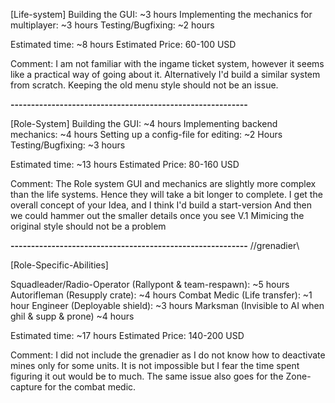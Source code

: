 [Life-system]
Building the GUI:                             ~3 hours
Implementing the mechanics for multiplayer:   ~3 hours
Testing/Bugfixing:                            ~2 hours

Estimated time: ~8 hours
Estimated Price: 60-100 USD

Comment:
I am not familiar with the ingame ticket system, however it seems like a practical way of going about it.
Alternatively I'd build a similar system from scratch.
Keeping the old menu style should not be an issue.

**----------------------------------------------------------**


[Role-System]
Building the GUI:                             ~4 hours
Implementing backend mechanics:               ~4 hours
Setting up a config-file for editing:         ~2 Hours
Testing/Bugfixing:                            ~3 hours

Estimated time: ~13 hours
Estimated Price: 80-160 USD

Comment:
The Role system GUI and mechanics are slightly more complex than the life systems.
Hence they will take a bit longer to complete.
I get the overall concept of your Idea, and I think I'd build a start-version
And then we could hammer out the smaller details once you see V.1
Mimicing the original style should not be a problem

**----------------------------------------------------------**
//grenadier\\

[Role-Specific-Abilities]

Squadleader/Radio-Operator (Rallypont & team-respawn):  ~5 hours
Autorifleman (Resupply crate):                          ~4 hours
Combat Medic (Life transfer):                           ~1 hour
Engineer     (Deployable shield):                       ~3 hours
Marksman     (Invisible to AI when ghil & supp & prone) ~4 hours

Estimated time: ~17 hours
Estimated Price: 140-200 USD

Comment:
I did not include the grenadier as I do not know how to deactivate mines only for some units.
It is not impossible but I fear the time spent figuring it out would be to much.
The same issue also goes for the Zone-capture for the combat medic.

